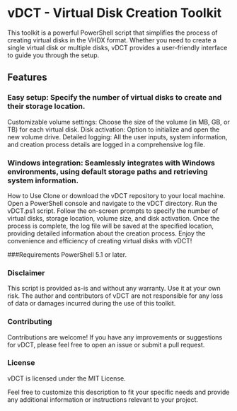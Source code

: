 # vDCT - Virtual Disk Creation Toolkit
This toolkit is a powerful PowerShell script that simplifies the process of creating virtual disks in the VHDX format. Whether you need to create a single virtual disk or multiple disks, vDCT provides a user-friendly interface to guide you through the setup.

## Features
### Easy setup: Specify the number of virtual disks to create and their storage location.
Customizable volume settings: Choose the size of the volume (in MB, GB, or TB) for each virtual disk.
Disk activation: Option to initialize and open the new volume drive.
Detailed logging: All the user inputs, system information, and creation process details are logged in a comprehensive log file.

### Windows integration: Seamlessly integrates with Windows environments, using default storage paths and retrieving system information.

How to Use
Clone or download the vDCT repository to your local machine.
Open a PowerShell console and navigate to the vDCT directory.
Run the vDCT.ps1 script.
Follow the on-screen prompts to specify the number of virtual disks, storage location, volume size, and disk activation.
Once the process is complete, the log file will be saved at the specified location, providing detailed information about the creation process.
Enjoy the convenience and efficiency of creating virtual disks with vDCT!

###Requirements
PowerShell 5.1 or later.


### Disclaimer
This script is provided as-is and without any warranty. Use it at your own risk. The author and contributors of vDCT are not responsible for any loss of data or damages incurred during the use of this toolkit.

### Contributing
Contributions are welcome! If you have any improvements or suggestions for vDCT, please feel free to open an issue or submit a pull request.

### License
vDCT is licensed under the MIT License.

Feel free to customize this description to fit your specific needs and provide any additional information or instructions relevant to your project.